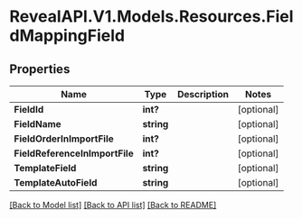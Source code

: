 # RevealAPI.V1.Models.Resources.FieldMappingField
## Properties

Name | Type | Description | Notes
------------ | ------------- | ------------- | -------------
**FieldId** | **int?** |  | [optional] 
**FieldName** | **string** |  | [optional] 
**FieldOrderInImportFile** | **int?** |  | [optional] 
**FieldReferenceInImportFile** | **int?** |  | [optional] 
**TemplateField** | **string** |  | [optional] 
**TemplateAutoField** | **string** |  | [optional] 

[[Back to Model list]](../README.md#documentation-for-models) [[Back to API list]](../README.md#documentation-for-api-endpoints) [[Back to README]](../README.md)

